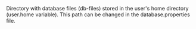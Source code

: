 Directory with database files (db-files) stored in the user's home directory (user.home variable).
This path can be changed in the database.properties file.